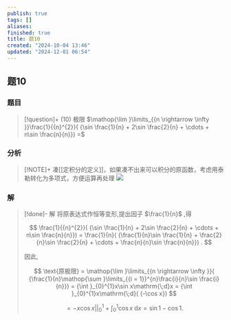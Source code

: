 ```yaml
---
publish: true
tags: []
aliases: 
finished: true
title: 题10
created: "2024-10-04 13:46"
updated: "2024-12-01 06:54"
---
```

## 题10
### 题目
> [!question]+
> (10) 极限 $\mathop{\lim }\limits_{{n \rightarrow \infty }}\frac{1}{{n}^{2}}( {\sin \frac{1}{n} + 2\sin \frac{2}{n} + \cdots + n\sin \frac{n}{n}}) =$
### 分析
> [!NOTE]+
> 凑[[定积分的定义]]，如果凑不出来可以积分的原函数，考虑用泰勒转化为多项式，方便运算再处理
> ![](https://img.hwenyi.tech/202411291632719.webp)
### 解
> [!done]-
> 解 将原表达式作恒等变形,提出因子 $\frac{1}{n}$ ,得
> 
> $$
> \frac{1}{{n}^{2}}( {\sin \frac{1}{n} + 2\sin \frac{2}{n} + \cdots + n\sin \frac{n}{n}}) = \frac{1}{n}( {\frac{1}{n}\sin \frac{1}{n} + \frac{2}{n}\sin \frac{2}{n} + \cdots + \frac{n}{n}\sin \frac{n}{n}}) .
> $$
> 
> 因此,
> 
> $$
> \text{原极限} = \mathop{\lim }\limits_{{n \rightarrow \infty }}( {\frac{1}{n}\mathop{\sum }\limits_{{i = 1}}^{n}\frac{i}{n}\sin \frac{i}{n}}) = {\int }_{0}^{1}x\sin x\mathrm{\;d}x = {\int }_{0}^{1}x\mathrm{\;d}( {-\cos x})
> $$
> 
> $$
> = - x\cos x{| | }_{0}^{1} + {\int }_{0}^{1}\cos x\mathrm{\;d}x = \sin 1 - \cos 1.
> $$